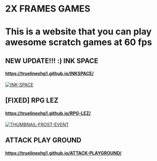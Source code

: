 # 2X FRAMES GAMES
# **This is a website that you can play awesome scratch games at 60 fps**

## **NEW UPDATE!!! :) INK SPACE**
#### **https://truelinexhg1.github.io/INKSPACE/**
<a href="https://ibb.co/3RCY453"><img src="https://i.ibb.co/3RCY453/INK-SPACE.png" alt="INK-SPACE" border="0"></a>

## **[FIXED] RPG LEZ**
#### **https://truelinexhg1.github.io/RPG-LEZ/**
<a href="https://ibb.co/37PZy47"><img src="https://i.ibb.co/37PZy47/THUMBNAIL-FROST-EVENT.png" alt="THUMBNAIL-FROST-EVENT" border="0"></a>

## **ATTACK PLAY GROUND**
#### **https://truelinexhg1.github.io/ATTACK-PLAYGROUND/**


